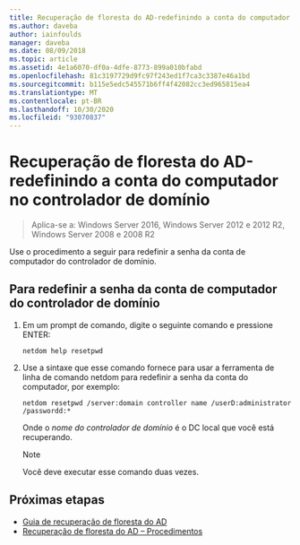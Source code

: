 ```yaml
---
title: Recuperação de floresta do AD-redefinindo a conta do computador no controlador de domínio
ms.author: daveba
author: iainfoulds
manager: daveba
ms.date: 08/09/2018
ms.topic: article
ms.assetid: 4e1a6070-df0a-4dfe-8773-899a010bfabd
ms.openlocfilehash: 81c3197729d9fc97f243ed1f7ca3c3387e46a1bd
ms.sourcegitcommit: b115e5edc545571b6ff4f42082cc3ed965815ea4
ms.translationtype: MT
ms.contentlocale: pt-BR
ms.lasthandoff: 10/30/2020
ms.locfileid: "93070837"
---
```

# <a name="ad-forest-recovery---resetting-the-computer-account-on-the-dc"></a>Recuperação de floresta do AD-redefinindo a conta do computador no controlador de domínio

>Aplica-se a: Windows Server 2016, Windows Server 2012 e 2012 R2, Windows Server 2008 e 2008 R2

 Use o procedimento a seguir para redefinir a senha da conta de computador do controlador de domínio.

## <a name="to-reset-the-computer-account-password-of-the-domain-controller"></a>Para redefinir a senha da conta de computador do controlador de domínio

1. Em um prompt de comando, digite o seguinte comando e pressione ENTER:

   ```
   netdom help resetpwd
   ```

2. Use a sintaxe que esse comando fornece para usar a ferramenta de linha de comando netdom para redefinir a senha da conta do computador, por exemplo:

   ```
   netdom resetpwd /server:domain controller name /userD:administrator /passwordd:*
   ```

    Onde o *nome do controlador de domínio* é o DC local que você está recuperando.

   > [!NOTE]
   > Você deve executar esse comando duas vezes.

## <a name="next-steps"></a>Próximas etapas

- [Guia de recuperação de floresta do AD](AD-Forest-Recovery-Guide.md)
- [Recuperação de floresta do AD – Procedimentos](AD-Forest-Recovery-Procedures.md)

